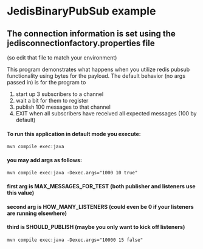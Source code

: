 # JedisBinaryPubSub example
## The connection information is set using the  jedisconnectionfactory.properties file

(so edit that file to match your environment)

This program demonstrates what happens when you utilize redis pubsub functionality using bytes for the payload. 
The default behavior (no args passed in) is for the program to 
1) start up 3 subscribers to a channel
2) wait a bit for them to register
3) publish 100 messages to that channel
4) EXIT when all subscribers have received all expected messages (100 by default) 

#### To run this application in default mode you execute:
```
mvn compile exec:java
```

#### you may add args as follows:
```
mvn compile exec:java -Dexec.args="1000 10 true"
```
#### first arg is MAX_MESSAGES_FOR_TEST  (both publisher and listeners use this value)
#### second arg is HOW_MANY_LISTENERS (could even be 0 if your listeners are running elsewhere)
#### third is SHOULD_PUBLISH (maybe you only want to kick off listeners)

```
mvn compile exec:java -Dexec.args="10000 15 false"
```

